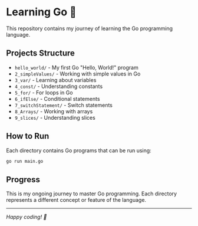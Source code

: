 # Learning Go 🚀

This repository contains my journey of learning the Go programming language.

## Projects Structure

- `hello_world/` - My first Go "Hello, World!" program
- `2_simpleValues/` - Working with simple values in Go
- `3_var/` - Learning about variables
- `4_const/` - Understanding constants
- `5_for/` - For loops in Go
- `6_ifElse/` - Conditional statements
- `7_switchStatement/` - Switch statements
- `8_Arrays/` - Working with arrays
- `9_slices/` - Understanding slices

## How to Run

Each directory contains Go programs that can be run using:

```bash
go run main.go
```

## Progress

This is my ongoing journey to master Go programming. Each directory represents a different concept or feature of the language.

---

*Happy coding! 🎯*